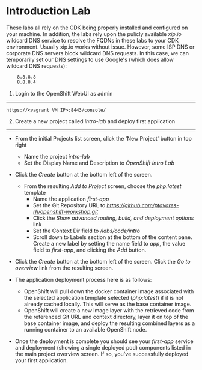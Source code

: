 Introduction Lab
================

These labs all rely on the CDK being properly installed and configured on your machine. In addition, the labs rely upon the pulicly available _xip.io_ wildcard DNS service to resolve the FQDNs in these labs to your CDK environment. Usually xip.io works without issue. However, some ISP DNS or corporate DNS servers block wildcard DNS requests. In this case, we can temporarily set our DNS settings to use Google's (which does allow wildcard DNS requests):

		8.8.8.8
		8.8.8.4

1) Login to the OpenShift WebUI as admin
----------------------------------------

	https://<vagrant VM IP>:8443/console/

2) Create a new project called _intro-lab_ and deploy first application
-----------------------------------------------------------------------
  - From the initial Projects list screen, click the 'New Project' button in top right
    - Name the project _intro-lab_
    - Set the Display Name and Description to _OpenShift Intro Lab_
    
  - Click the _Create_ button at the bottom left of the screen.
  
	- From the resulting _Add to Project_ screen, choose the _php:latest_ template
	  - Name the application _first-app_
	  - Set the Git Repository URL to _https://github.com/ptavares-rh/openshift-workshop.git_
	  - Click the _Show advanced routing, build, and deployment options_ link
	  - Set the Context Dir field to _/labs/code/intro_
	  - Scroll down to Labels section at the bottom of the content pane. Create a new label by setting the name field to _app_, the value field to _first-app_, and clicking the _Add_ button.
	  
  - Click the _Create_ button at the bottom left of the screen. Click the _Go to overview_ link from the resulting screen.

  - The application deployment process here is as follows:
  	- OpenShift will pull down the docker container image associated with the selected application template selected (_php:latest_) if it is not already cached locally. This will serve as the base container image.
  	- OpenShift will create a new image layer with the retrieved code from the referenced Git URL and context directory, layer it on top of the base container image, and deploy the resulting combined layers as a running container to an available OpenShift node.
  	
  - Once the deployment is complete you should see your _first-app_ service and deployment (showing a single deployed pod) components listed in the main project overview screen. If so, you've successfully deployed your first application.
